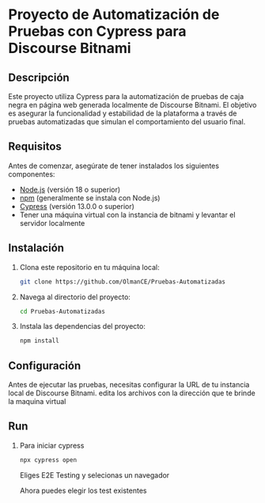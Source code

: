 # Proyecto de Automatización de Pruebas con Cypress para Discourse Bitnami

## Descripción

Este proyecto utiliza Cypress para la automatización de pruebas de caja negra en página web generada localmente de Discourse Bitnami. El objetivo es asegurar la funcionalidad y estabilidad de la plataforma a través de pruebas automatizadas que simulan el comportamiento del usuario final.

## Requisitos

Antes de comenzar, asegúrate de tener instalados los siguientes componentes:

- [Node.js](https://nodejs.org/) (versión 18 o superior)
- [npm](https://www.npmjs.com/) (generalmente se instala con Node.js)
- [Cypress](https://www.cypress.io/) (versión 13.0.0 o superior)
- Tener una máquina virtual con la instancia de bitnami y levantar el servidor localmente

## Instalación

1. Clona este repositorio en tu máquina local:
    ```bash
    git clone https://github.com/OlmanCE/Pruebas-Automatizadas
    ```
2. Navega al directorio del proyecto:
    ```bash
    cd Pruebas-Automatizadas
    ```
3. Instala las dependencias del proyecto:
    ```bash
    npm install
    ```

## Configuración

Antes de ejecutar las pruebas, necesitas configurar la URL de tu instancia local de Discourse Bitnami. edita los archivos con la dirección que te brinde la maquina virtual

## Run

1. Para iniciar cypress
    ```bash
    npx cypress open
    ```
    Eliges E2E Testing y selecionas un navegador
   
   Ahora puedes elegir los test existentes
